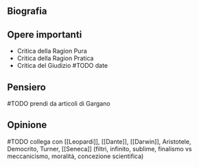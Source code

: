 ## Biografia
## Opere importanti
- Critica della Ragion Pura
- Critica della Ragion Pratica
- Critica del Giudizio
#TODO date
## Pensiero
#TODO prendi da articoli di Gargano
## Opinione
#TODO collega con [[Leopardi]], [[Dante]], [[Darwin]], Aristotele, Democrito, Turner, [[Seneca]] (filtri, infinito, sublime, finalismo vs meccanicismo, moralità, concezione scientifica)